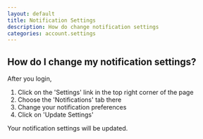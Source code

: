 ```yaml
---
layout: default
title: Notification Settings
description: How do change notification settings
categories: account.settings
---
```


How do I change my notification settings?
----------------------------------------

After you login, 

1. Click on the 'Settings' link in the top right corner of the page
2. Choose the 'Notifications' tab there
3. Change  your notification preferences
4. Click on 'Update Settings'

Your notification settings will be updated.
